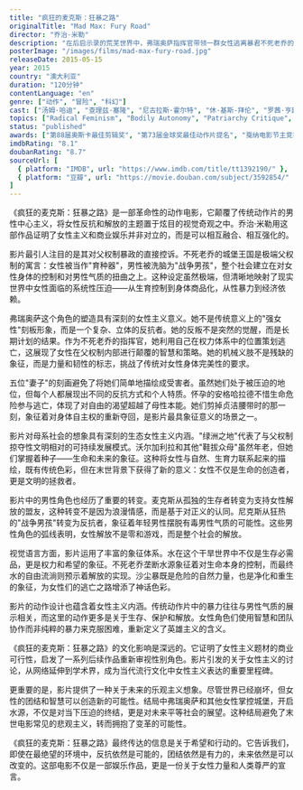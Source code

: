 ```yaml
---
title: "疯狂的麦克斯：狂暴之路"
originalTitle: "Mad Max: Fury Road"
director: "乔治·米勒"
description: "在后启示录的荒芜世界中，弗瑞奥萨指挥官带领一群女性逃离暴君不死老乔的统治，寻求自由之地。这部动作片将女性反抗和姐妹情谊置于传统男性主导类型片的核心。"
posterImage: "/images/films/mad-max-fury-road.jpg"
releaseDate: 2015-05-15
year: 2015
country: "澳大利亚"
duration: "120分钟"
contentLanguage: "en"
genre: ["动作", "冒险", "科幻"]
cast: ["汤姆·哈迪", "查理兹·塞隆", "尼古拉斯·霍尔特", "休·基斯-拜伦", "罗茜·亨廷顿-怀特莉"]
topics: ["Radical Feminism", "Bodily Autonomy", "Patriarchy Critique", "Female Friendship", "Ecofeminism"]
status: "published"
awards: ["第88届奥斯卡最佳剪辑奖", "第73届金球奖最佳动作片提名", "戛纳电影节主竞赛单元"]
imdbRating: "8.1"
doubanRating: "8.7"
sourceUrl: [
  { platform: "IMDB", url: "https://www.imdb.com/title/tt1392190/" },
  { platform: "豆瓣", url: "https://movie.douban.com/subject/3592854/" }
]
---
```


《疯狂的麦克斯：狂暴之路》是一部革命性的动作电影，它颠覆了传统动作片的男性中心主义，将女性反抗和解放的主题置于炫目的视觉奇观之中。乔治·米勒用这部作品证明了女性主义和商业娱乐并非对立的，而是可以相互融合、相互强化的。

影片最引人注目的是其对父权制暴政的直接控诉。不死老乔的城堡王国是极端父权制的寓言：女性被当作"育种器"，男性被洗脑为"战争男孩"，整个社会建立在对女性身体的控制和对男性气质的扭曲之上。这种设定虽然极端，但清晰地映射了现实世界中女性面临的系统性压迫——从生育控制到身体商品化，从性暴力到经济依赖。

弗瑞奥萨这个角色的塑造具有深刻的女性主义意义。她不是传统意义上的"强女性"刻板形象，而是一个复杂、立体的反抗者。她的反叛不是突然的觉醒，而是长期计划的结果。作为不死老乔的指挥官，她利用自己在权力体系中的位置策划逃亡，这展现了女性在父权制内部进行颠覆的智慧和策略。她的机械义肢不是残缺的象征，而是力量和韧性的标志，挑战了传统对女性身体完美性的要求。

五位"妻子"的刻画避免了将她们简单地描绘成受害者。虽然她们处于被压迫的地位，但每个人都展现出不同的反抗方式和个人特质。怀孕的安格哈拉德不惜生命危险参与逃亡，体现了对自由的渴望超越了母性本能。她们剪掉贞洁腰带时的那一刻，象征着对身体自主权的重新夺回，是影片最具象征意义的场景之一。

影片对母系社会的想象具有深刻的生态女性主义内涵。"绿洲之地"代表了与父权制掠夺性文明相对的可持续发展模式。沃尔加利拉和其他"鞋拔众母"虽然年老，但她们掌握着种子——生命和未来的象征。这种将女性与自然、生育力联系起来的描绘，既有传统色彩，但在末世背景下获得了新的意义：女性不仅是生命的创造者，更是文明的拯救者。

影片中的男性角色也经历了重要的转变。麦克斯从孤独的生存者转变为支持女性解放的盟友，这种转变不是因为浪漫情感，而是基于对正义的认同。尼克斯从狂热的"战争男孩"转变为反抗者，象征着年轻男性摆脱有毒男性气质的可能性。这些男性角色的弧线表明，女性解放不是零和游戏，而是整个社会的解放。

视觉语言方面，影片运用了丰富的象征体系。水在这个干旱世界中不仅是生存必需品，更是权力和希望的象征。不死老乔垄断水源象征着对生命本身的控制，而最终水的自由流淌则预示着解放的实现。沙尘暴既是危险的自然力量，也是净化和重生的象征，为女性们的逃亡之路增添了神话色彩。

影片的动作设计也蕴含着女性主义内涵。传统动作片中的暴力往往与男性气质的展示相关，而这里的动作更多是关于生存、保护和解放。女性角色们使用智慧和团队协作而非纯粹的暴力来克服困难，重新定义了英雄主义的含义。

《疯狂的麦克斯：狂暴之路》的文化影响是深远的。它证明了女性主义题材的商业可行性，启发了一系列后续作品重新审视性别角色。影片引发的关于女性主义的讨论，从网络延伸到学术界，成为当代流行文化中女性主义表达的重要里程碑。

更重要的是，影片提供了一种关于未来的乐观主义想象。尽管世界已经崩坏，但女性的团结和智慧可以创造新的可能性。结局中弗瑞奥萨和其他女性掌控城堡，开启水源，不仅是对当下压迫的终结，更是对未来平等社会的展望。这种结局避免了末世电影常见的悲观主义，转而拥抱了变革的可能性。

《疯狂的麦克斯：狂暴之路》最终传达的信息是关于希望和行动的。它告诉我们，即使在最绝望的环境中，反抗依然是可能的，团结依然是有力的，未来依然是可以改变的。这部电影不仅是一部娱乐作品，更是一份关于女性力量和人类尊严的宣言。